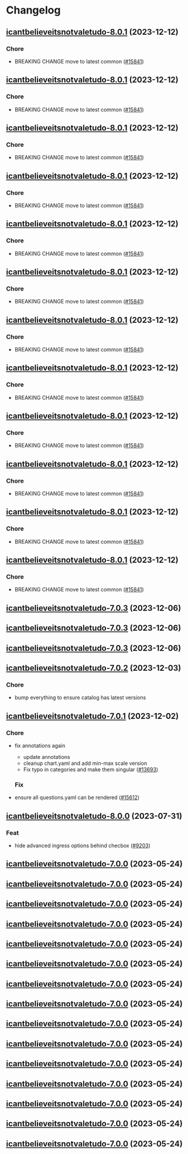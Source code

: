 # Changelog



## [icantbelieveitsnotvaletudo-8.0.1](https://github.com/truecharts/charts/compare/icantbelieveitsnotvaletudo-7.0.3...icantbelieveitsnotvaletudo-8.0.1) (2023-12-12)

### Chore

- BREAKING CHANGE move to latest common ([#15841](https://github.com/truecharts/charts/issues/15841))
  
  


## [icantbelieveitsnotvaletudo-8.0.1](https://github.com/truecharts/charts/compare/icantbelieveitsnotvaletudo-7.0.3...icantbelieveitsnotvaletudo-8.0.1) (2023-12-12)

### Chore

- BREAKING CHANGE move to latest common ([#15841](https://github.com/truecharts/charts/issues/15841))
  
  


## [icantbelieveitsnotvaletudo-8.0.1](https://github.com/truecharts/charts/compare/icantbelieveitsnotvaletudo-7.0.3...icantbelieveitsnotvaletudo-8.0.1) (2023-12-12)

### Chore

- BREAKING CHANGE move to latest common ([#15841](https://github.com/truecharts/charts/issues/15841))
  
  


## [icantbelieveitsnotvaletudo-8.0.1](https://github.com/truecharts/charts/compare/icantbelieveitsnotvaletudo-7.0.3...icantbelieveitsnotvaletudo-8.0.1) (2023-12-12)

### Chore

- BREAKING CHANGE move to latest common ([#15841](https://github.com/truecharts/charts/issues/15841))
  
  


## [icantbelieveitsnotvaletudo-8.0.1](https://github.com/truecharts/charts/compare/icantbelieveitsnotvaletudo-7.0.3...icantbelieveitsnotvaletudo-8.0.1) (2023-12-12)

### Chore

- BREAKING CHANGE move to latest common ([#15841](https://github.com/truecharts/charts/issues/15841))
  
  


## [icantbelieveitsnotvaletudo-8.0.1](https://github.com/truecharts/charts/compare/icantbelieveitsnotvaletudo-7.0.3...icantbelieveitsnotvaletudo-8.0.1) (2023-12-12)

### Chore

- BREAKING CHANGE move to latest common ([#15841](https://github.com/truecharts/charts/issues/15841))
  
  


## [icantbelieveitsnotvaletudo-8.0.1](https://github.com/truecharts/charts/compare/icantbelieveitsnotvaletudo-7.0.3...icantbelieveitsnotvaletudo-8.0.1) (2023-12-12)

### Chore

- BREAKING CHANGE move to latest common ([#15841](https://github.com/truecharts/charts/issues/15841))
  
  


## [icantbelieveitsnotvaletudo-8.0.1](https://github.com/truecharts/charts/compare/icantbelieveitsnotvaletudo-7.0.3...icantbelieveitsnotvaletudo-8.0.1) (2023-12-12)

### Chore

- BREAKING CHANGE move to latest common ([#15841](https://github.com/truecharts/charts/issues/15841))
  
  


## [icantbelieveitsnotvaletudo-8.0.1](https://github.com/truecharts/charts/compare/icantbelieveitsnotvaletudo-7.0.3...icantbelieveitsnotvaletudo-8.0.1) (2023-12-12)

### Chore

- BREAKING CHANGE move to latest common ([#15841](https://github.com/truecharts/charts/issues/15841))
  
  


## [icantbelieveitsnotvaletudo-8.0.1](https://github.com/truecharts/charts/compare/icantbelieveitsnotvaletudo-7.0.3...icantbelieveitsnotvaletudo-8.0.1) (2023-12-12)

### Chore

- BREAKING CHANGE move to latest common ([#15841](https://github.com/truecharts/charts/issues/15841))
  
  


## [icantbelieveitsnotvaletudo-8.0.1](https://github.com/truecharts/charts/compare/icantbelieveitsnotvaletudo-7.0.3...icantbelieveitsnotvaletudo-8.0.1) (2023-12-12)

### Chore

- BREAKING CHANGE move to latest common ([#15841](https://github.com/truecharts/charts/issues/15841))
  
  


## [icantbelieveitsnotvaletudo-8.0.1](https://github.com/truecharts/charts/compare/icantbelieveitsnotvaletudo-7.0.3...icantbelieveitsnotvaletudo-8.0.1) (2023-12-12)

### Chore

- BREAKING CHANGE move to latest common ([#15841](https://github.com/truecharts/charts/issues/15841))
  
  



## [icantbelieveitsnotvaletudo-7.0.3](https://github.com/truecharts/charts/compare/icantbelieveitsnotvaletudo-7.0.2...icantbelieveitsnotvaletudo-7.0.3) (2023-12-06)




## [icantbelieveitsnotvaletudo-7.0.3](https://github.com/truecharts/charts/compare/icantbelieveitsnotvaletudo-7.0.2...icantbelieveitsnotvaletudo-7.0.3) (2023-12-06)




## [icantbelieveitsnotvaletudo-7.0.3](https://github.com/truecharts/charts/compare/icantbelieveitsnotvaletudo-7.0.2...icantbelieveitsnotvaletudo-7.0.3) (2023-12-06)




## [icantbelieveitsnotvaletudo-7.0.2](https://github.com/truecharts/charts/compare/icantbelieveitsnotvaletudo-7.0.1...icantbelieveitsnotvaletudo-7.0.2) (2023-12-03)

### Chore

- bump everything to ensure catalog has latest versions
  
  


## [icantbelieveitsnotvaletudo-7.0.1](https://github.com/truecharts/charts/compare/icantbelieveitsnotvaletudo-8.0.0...icantbelieveitsnotvaletudo-7.0.1) (2023-12-02)

### Chore

- fix annotations again
  - update annotations
  - cleanup chart.yaml and add min-max scale version
  - Fix typo in categories and make them singular ([#13693](https://github.com/truecharts/charts/issues/13693))
  
  ### Fix

- ensure all questions.yaml can be rendered ([#15612](https://github.com/truecharts/charts/issues/15612))
  
  











## [icantbelieveitsnotvaletudo-8.0.0](https://github.com/truecharts/charts/compare/icantbelieveitsnotvaletudo-7.0.0...icantbelieveitsnotvaletudo-8.0.0) (2023-07-31)

### Feat

- hide advanced ingress options behind checbox ([#9203](https://github.com/truecharts/charts/issues/9203))
  
  


## [icantbelieveitsnotvaletudo-7.0.0](https://github.com/truecharts/charts/compare/icantbelieveitsnotvaletudo-6.0.9...icantbelieveitsnotvaletudo-7.0.0) (2023-05-24)




## [icantbelieveitsnotvaletudo-7.0.0](https://github.com/truecharts/charts/compare/icantbelieveitsnotvaletudo-6.0.9...icantbelieveitsnotvaletudo-7.0.0) (2023-05-24)




## [icantbelieveitsnotvaletudo-7.0.0](https://github.com/truecharts/charts/compare/icantbelieveitsnotvaletudo-6.0.9...icantbelieveitsnotvaletudo-7.0.0) (2023-05-24)




## [icantbelieveitsnotvaletudo-7.0.0](https://github.com/truecharts/charts/compare/icantbelieveitsnotvaletudo-6.0.9...icantbelieveitsnotvaletudo-7.0.0) (2023-05-24)




## [icantbelieveitsnotvaletudo-7.0.0](https://github.com/truecharts/charts/compare/icantbelieveitsnotvaletudo-6.0.9...icantbelieveitsnotvaletudo-7.0.0) (2023-05-24)




## [icantbelieveitsnotvaletudo-7.0.0](https://github.com/truecharts/charts/compare/icantbelieveitsnotvaletudo-6.0.9...icantbelieveitsnotvaletudo-7.0.0) (2023-05-24)




## [icantbelieveitsnotvaletudo-7.0.0](https://github.com/truecharts/charts/compare/icantbelieveitsnotvaletudo-6.0.9...icantbelieveitsnotvaletudo-7.0.0) (2023-05-24)




## [icantbelieveitsnotvaletudo-7.0.0](https://github.com/truecharts/charts/compare/icantbelieveitsnotvaletudo-6.0.9...icantbelieveitsnotvaletudo-7.0.0) (2023-05-24)




## [icantbelieveitsnotvaletudo-7.0.0](https://github.com/truecharts/charts/compare/icantbelieveitsnotvaletudo-6.0.9...icantbelieveitsnotvaletudo-7.0.0) (2023-05-24)




## [icantbelieveitsnotvaletudo-7.0.0](https://github.com/truecharts/charts/compare/icantbelieveitsnotvaletudo-6.0.9...icantbelieveitsnotvaletudo-7.0.0) (2023-05-24)




## [icantbelieveitsnotvaletudo-7.0.0](https://github.com/truecharts/charts/compare/icantbelieveitsnotvaletudo-6.0.9...icantbelieveitsnotvaletudo-7.0.0) (2023-05-24)




## [icantbelieveitsnotvaletudo-7.0.0](https://github.com/truecharts/charts/compare/icantbelieveitsnotvaletudo-6.0.9...icantbelieveitsnotvaletudo-7.0.0) (2023-05-24)




## [icantbelieveitsnotvaletudo-7.0.0](https://github.com/truecharts/charts/compare/icantbelieveitsnotvaletudo-6.0.9...icantbelieveitsnotvaletudo-7.0.0) (2023-05-24)




## [icantbelieveitsnotvaletudo-7.0.0](https://github.com/truecharts/charts/compare/icantbelieveitsnotvaletudo-6.0.9...icantbelieveitsnotvaletudo-7.0.0) (2023-05-24)




## [icantbelieveitsnotvaletudo-7.0.0](https://github.com/truecharts/charts/compare/icantbelieveitsnotvaletudo-6.0.9...icantbelieveitsnotvaletudo-7.0.0) (2023-05-24)

